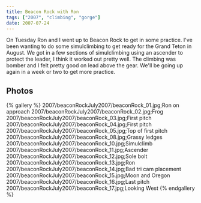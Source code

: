 ```yaml
---
title: Beacon Rock with Ron
tags: ["2007", "climbing", "gorge"]
date: 2007-07-24
---
```

On Tuesday Ron and I went up to Beacon Rock to get in some practice.  I've been wanting to do some simulclimbing to get ready for the Grand Teton in August.  We got in a few sections of simulclimbing using an ascender to protect the leader, I think it worked out pretty well.  The climbing was bomber and I felt pretty good on lead above the gear.  We'll be going up again in a week or two to get more practice.

## Photos 

{% gallery %} 
2007/beaconRockJuly2007/beaconRock_01.jpg;Ron on approach
2007/beaconRockJuly2007/beaconRock_02.jpg;Frog
2007/beaconRockJuly2007/beaconRock_03.jpg;First pitch
2007/beaconRockJuly2007/beaconRock_04.jpg;First pitch
2007/beaconRockJuly2007/beaconRock_05.jpg;Top of first pitch
2007/beaconRockJuly2007/beaconRock_08.jpg;Grassy ledges
2007/beaconRockJuly2007/beaconRock_10.jpg;Simulclimb
2007/beaconRockJuly2007/beaconRock_11.jpg;Ascender
2007/beaconRockJuly2007/beaconRock_12.jpg;Sole bolt
2007/beaconRockJuly2007/beaconRock_13.jpg;Ron
2007/beaconRockJuly2007/beaconRock_14.jpg;Bad tri cam placement
2007/beaconRockJuly2007/beaconRock_15.jpg;Moon and Oregon
2007/beaconRockJuly2007/beaconRock_16.jpg;Last pitch
2007/beaconRockJuly2007/beaconRock_17.jpg;Looking West
{% endgallery %}
